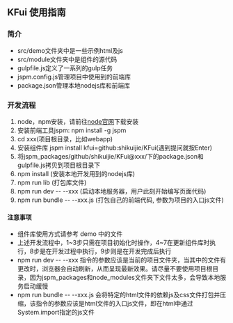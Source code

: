 ## KFui 使用指南

### 简介
  * src/demo文件夹中是一些示例html及js
  * src/module文件夹中是组件的源代码
  * gulpfile.js定义了一系列的gulp任务
  * jspm.config.js管理项目中使用到的前端库
  * package.json管理本地nodejs库和前端库

### 开发流程
  1. node，npm安装，请前往[node官网](https://nodejs.org/en)下载安装
  2. 安装前端工具jspm: npm install -g jspm
  3. cd xxx(项目根目录，比如webapp)
  4. 安装组件库 jspm install kfui=github:shikuijie/KFui(遇到提问就按Enter)
  5. 将jspm_packages/github/shikuijie/KFui@xxx/下的package.json和gulpfile.js拷贝到项目根目录下
  6. npm install (安装本地开发用到的nodejs库)
  7. npm run lib (打包库文件)
  8. npm run dev -- --xxx (启动本地服务器，用户此刻开始编写页面代码)
  9. npm run bundle -- --xxx.js (打包自己的前端代码, 参数为项目的入口js文件)

#### 注意事项
  * 组件库使用方式请参考 demo 中的文件
  * 上述开发流程中，1~3步只需在项目初始化时操作，4~7在更新组件库时执行，8步是在开发过程中执行，9步则是在开发完成后执行
  * npm run dev -- --xxx 指令的参数应该是当前的项目文件夹，当其中的文件有更改时，浏览器会自动刷新，从而呈现最新效果。请尽量不要使用项目根目录，因为jspm_packages和node_modules文件夹下文件太多，会导致本地服务启动缓慢
  * npm run bundle -- --xxx.js 会将特定的html文件的依赖js及css文件打包并压缩，该指令的参数应该是html文件的入口js文件，即在html中通过System.import指定的js文件
